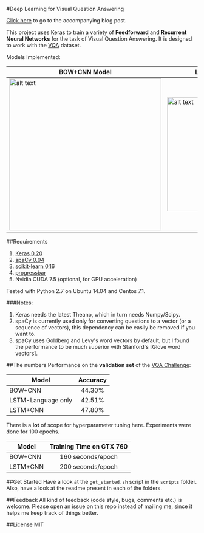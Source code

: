 #Deep Learning for Visual Question Answering

[Click here](https://avisingh599.github.io/deeplearning/visual-qa/) to go to the accompanying blog post. 

This project uses Keras to train a variety of **Feedforward** and **Recurrent Neural Networks** for the task of Visual Question Answering. It is designed to work with the [VQA](http://visualqa.org) dataset. 

Models Implemented:

|BOW+CNN Model  |  LSTM + CNN Model |
|--------------------------------------|-------------------------| 
| <img src="https://raw.githubusercontent.com/avisingh599/homepage/master/images/vqa/model_1.jpg" alt="alt text" width="400" height=""> | <img src="https://raw.githubusercontent.com/avisingh599/homepage/master/images/vqa/lstm_encoder.jpg" alt="alt text" width="300" height="whatever"> |


##Requirements
1. [Keras 0.20](http://keras.io/)
2. [spaCy 0.94](http://spacy.io/)
3. [scikit-learn 0.16](http://scikit-learn.org/)
4. [progressbar](https://pypi.python.org/pypi/progressbar)
5. Nvidia CUDA 7.5 (optional, for GPU acceleration)

Tested with Python 2.7 on Ubuntu 14.04 and Centos 7.1.

###Notes:
1. Keras needs the latest Theano, which in turn needs Numpy/Scipy. 
2. spaCy is currently used only for converting questions to a vector (or a sequence of vectors), this dependency can be easily be removed if you want to.
3. spaCy uses Goldberg and Levy's word vectors by default, but I found the performance to be much superior with Stanford's [Glove word vectors].

##The numbers
Performance on the **validation set** of the [VQA Challenge](http://visualqa.org/challenge.html):

| Model     		   | Accuracy      |
| ---------------------|:-------------:|
| BOW+CNN              | 44.30%		   |
| LSTM-Language only   | 42.51%        |
| LSTM+CNN             | 47.80%        |

There is a **lot** of scope for hyperparameter tuning here. Experiments were done for 100 epochs. 

| Model     		   | Training Time on GTX 760|
| ---------------------|:-----------------------:|
| BOW+CNN              | 160 seconds/epoch       |
| LSTM+CNN             | 200 seconds/epoch       |


##Get Started
Have a look at the `get_started.sh` script in the `scripts` folder. Also, have a look at the readme present in each of the folders.

##Feedback
All kind of feedback (code style, bugs, comments etc.) is welcome. Please open an issue on this repo instead of mailing me, since it helps me keep track of things better.

##License
MIT